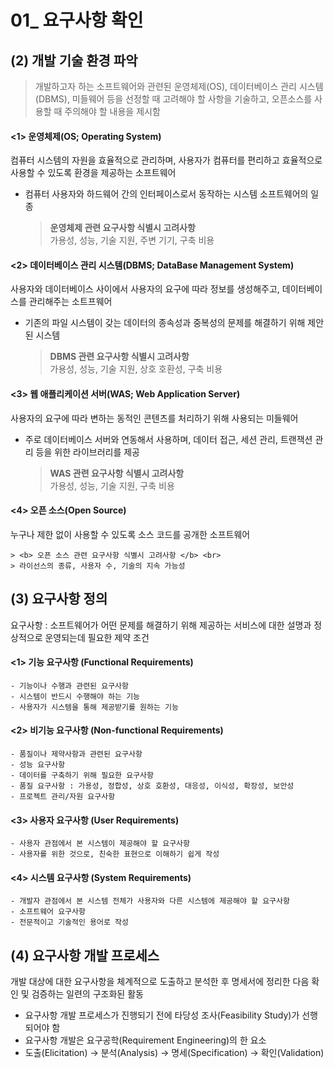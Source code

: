 # 01_ 요구사항 확인
## (2) 개발 기술 환경 파악
> 개발하고자 하는 소프트웨어와 관련된 운영체제(OS), 데이터베이스 관리 시스템(DBMS), 미들웨어 등을 선정할 때 고려해야 할 사항을 기술하고, 오픈소스를 사용할 때 주의해야 할 내용을 제시함


#### <1> 운영체제(OS; Operating System)
컴퓨터 시스템의 자원을 효율적으로 관리하며, 사용자가 컴퓨터를 편리하고 효율적으로 사용할 수 있도록 환경을 제공하는 소프트웨어
- 컴퓨터 사용자와 하드웨어 간의 인터페이스로서 동작하는 시스템 소프트웨어의 일종

	> <b> 운영체제 관련 요구사항 식별시 고려사항 </b> <br>
	> 가용성, 성능, 기술 지원, 주변 기기, 구축 비용

#### <2> 데이터베이스 관리 시스템(DBMS; DataBase Management System)
사용자와 데이터베이스 사이에서 사용자의 요구에 따라 정보를 생성해주고, 데이터베이스를 관리해주는 소트프웨어
- 기존의 파일 시스템이 갖는 데이터의 종속성과 중복성의 문제를 해결하기 위해 제안된 시스템

	> <b> DBMS 관련 요구사항 식별시 고려사항 </b> <br>
  > 가용성, 성능, 기술 지원, 상호 호환성, 구축 비용

#### <3> 웹 애플리케이션 서버(WAS; Web Application Server)
사용자의 요구에 따라 변하는 동적인 콘텐츠를 처리하기 위해 사용되는 미들웨어
- 주로 데이터베이스 서버와 연동해서 사용하며, 데이터 접근, 세션 관리, 트랜잭션 관리 등을 위한 라이브러리를 제공

	> <b> WAS 관련 요구사항 식별시 고려사항 </b> <br>
	> 가용성, 성능, 기술 지원, 구축 비용

#### <4> 오픈 소스(Open Source)
누구나 제한 없이 사용할 수 있도록 소스 코드를 공개한 소프트웨어

	> <b> 오픈 소스 관련 요구사항 식별시 고려사항 </b> <br>
	> 라이선스의 종류, 사용자 수, 기술의 지속 가능성


## (3) 요구사항 정의
요구사항 : 소프트웨어가 어떤 문제를 해결하기 위해 제공하는 서비스에 대한 설명과 정상적으로 운영되는데 필요한 제약 조건

#### <1> 기능 요구사항 (Functional Requirements)
	- 기능이나 수행과 관련된 요구사항
	- 시스템이 반드시 수행해야 하는 기능
	- 사용자가 시스템을 통해 제공받기를 원하는 기능
#### <2> 비기능 요구사항 (Non-functional Requirements)
	- 품질이나 제약사항과 관련된 요구사항
	- 성능 요구사항
	- 데이터를 구축하기 위해 필요한 요구사항
	- 품질 요구사항 : 가용성, 정합성, 상호 호환성, 대응성, 이식성, 확장성, 보안성
	- 프로젝트 관리/자원 요구사항
#### <3> 사용자 요구사항 (User Requirements)
	- 사용자 관점에서 본 시스템이 제공해야 할 요구사항
	- 사용자를 위한 것으로, 친숙한 표현으로 이해하기 쉽게 작성
#### <4> 시스템 요구사항 (System Requirements)
	- 개발자 관점에서 본 시스템 전체가 사용자와 다른 시스템에 제공해야 할 요구사항
	- 소프트웨어 요구사항
	- 전문적이고 기술적인 용어로 작성


## (4) 요구사항 개발 프로세스
개발 대상에 대한 요구사항을 체계적으로 도출하고 분석한 후 명세서에 정리한 다음 확인 및 검증하는 일련의 구조화된 활동
  - 요구사항 개발 프로세스가 진행되기 전에 타당성 조사(Feasibility Study)가 선행되어야 함
  - 요구사항 개발은 요구공학(Requirement Engineering)의 한 요소
  - 도출(Elicitation) → 분석(Analysis) → 명세(Specification) → 확인(Validation)
